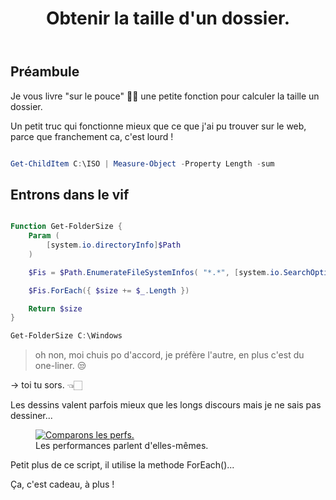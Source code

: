 ﻿---
title: "Obtenir la taille d'un dossier."
excerpt: |
  La facon la plus rapide pour calculer la taille d'un dossier selon moi.

category: PowerShell
classes: wide
comments: true
tags: 
  - PowerShell
  - Tips
  - Cmdlet
---

## Préambule

Je vous livre "sur le pouce" 👍🏻 une petite fonction pour calculer la taille un dossier.

Un petit truc qui fonctionne mieux que ce que j'ai pu trouver sur le web, parce que franchement ca, c'est lourd !

```powershell

Get-ChildItem C:\ISO | Measure-Object -Property Length -sum

```

## Entrons dans le vif

```powershell

Function Get-FolderSize {
    Param (
        [system.io.directoryInfo]$Path
    )

    $Fis = $Path.EnumerateFileSystemInfos( "*.*", [system.io.SearchOption]::AllDirectories)

    $Fis.ForEach({ $size += $_.Length })

    Return $size
}

Get-FolderSize C:\Windows

```

> oh non, moi chuis po d'accord, je préfère l'autre, en plus c'est du one-liner. 😒

-> toi tu sors. 👈🏻


Les dessins valent parfois mieux que les longs discours mais je ne sais pas dessiner...

<figure style="width: 400px" class="align-center">
	<a href="{{ site.url }}{{ site.baseurl }}/assets/images/2023-07-27-Get-FolderSize.webp"><img src="{{ site.url }}{{ site.baseurl }}/assets/images/2023-07-27-Get-FolderSize.webp" alt="Comparons les perfs."></a>
  <figcaption>Les performances parlent d'elles-mêmes.</figcaption>
</figure>

Petit plus de ce script, il utilise la methode ForEach()...

Ça, c'est cadeau, à plus !